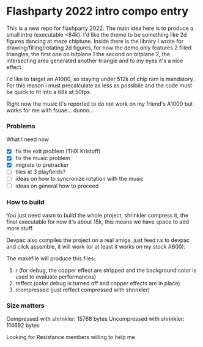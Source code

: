 # Flashparty 2022 intro compo entry

This is a new repo for flashparty 2022.
The main idea here is to produce a small intro (executable <64k).
I'd like the theme to be something like 2d figures dancing at maze chiptune.
Inside there is the library I wrote for drawing/filling/rotating 2d figures, for now the demo only features 2 filled triangles,
the first one on bitplane 1 the second on bitplane 2, the intersecting area generated another triangle and to my eyes it's a nice effect.

I'd like to target an A1000, so staying under 512k of chip ram is mandatory. For this reason i must precalculate as less as possibile and the code must be quick to fit into a 68k at 50fps.

Right now the music it's reported to do not work on my friend's A1000 but works for me with fsuae... dunno...

### Problems
What I need now

- [x] fix the exit problem (THX Kristoff)
- [x] fix the music problem
- [x] migrate to pretracker
- [ ] tiles at 3 playfields?
- [ ] ideas on how to syncronize rotation with the music
- [ ] ideas on general how to proceed

### How to build

You just need vasm to build the whole project, shrinkler compress it, the final executable for now it's about 15k, this means we have space to add more stuff.

Devpac also compiles the project on a real amiga, just feed r.s to devpac and click assemble, it will work (or at least it works on my stock A600).

The makefile will produce this files:
1. r (for debug, the copper effect are stripped and the background color is used to evaluate performances)
2. reffect (color debug is turned off and copper effects are in place)
3. rcompressed (just reffect compressed with shrinkler)

### Size matters
Compressed with shrinkler: 15768 bytes
Uncompressed with shrinkler: 114692 bytes

Looking for Resistance members willing to help me




